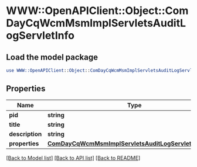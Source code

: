 # WWW::OpenAPIClient::Object::ComDayCqWcmMsmImplServletsAuditLogServletInfo

## Load the model package
```perl
use WWW::OpenAPIClient::Object::ComDayCqWcmMsmImplServletsAuditLogServletInfo;
```

## Properties
Name | Type | Description | Notes
------------ | ------------- | ------------- | -------------
**pid** | **string** |  | [optional] 
**title** | **string** |  | [optional] 
**description** | **string** |  | [optional] 
**properties** | [**ComDayCqWcmMsmImplServletsAuditLogServletProperties**](ComDayCqWcmMsmImplServletsAuditLogServletProperties.md) |  | [optional] 

[[Back to Model list]](../README.md#documentation-for-models) [[Back to API list]](../README.md#documentation-for-api-endpoints) [[Back to README]](../README.md)


